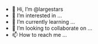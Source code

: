 - 👋 Hi, I’m @largestars
- 👀 I’m interested in ...
- 🌱 I’m currently learning ...
- 💞️ I’m looking to collaborate on ...
- 📫 How to reach me ...

<!---
largestars/largestars is a ✨ special ✨ repository because its `README.md` (this file) appears on your GitHub profile.
You can click the Preview link to take a look at your changes.
--->
